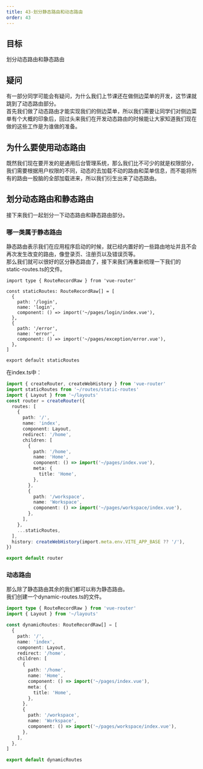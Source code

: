 ```yaml
---
title: 43-划分静态路由和动态路由
order: 43
---
```


<a name="sLIH9"></a>
## 目标
划分动态路由和静态路由
<a name="LoHev"></a>
## 疑问
有一部分同学可能会有疑问，为什么我们上节课还在做侧边菜单的开发，这节课就跳到了动态路由部分。<br />首先我们做了动态路由才能实现我们的侧边菜单，所以我们需要让同学们对侧边菜单有个大概的印象后，回过头来我们在开发动态路由的时候能让大家知道我们现在做的这些工作是为谁做的准备。

<a name="vywLj"></a>
## 为什么要使用动态路由
既然我们现在要开发的是通用后台管理系统，那么我们比不可少的就是权限部分，我们需要根据用户权限的不同，动态的去加载不动的路由和菜单信息，而不能将所有的路由一股脑的全部加载进来，所以我们衍生出来了动态路由。

<a name="cElI1"></a>
## 划分动态路由和静态路由

接下来我们一起划分一下动态路由和静态路由部分。
<a name="Wj2IJ"></a>
### 哪一类属于静态路由
静态路由表示我们在应用程序启动的时候，就已经内置好的一些路由地址并且不会再次发生改变的路由，像登录页、注册页以及错误页等。<br />那么我们就可以很好的区分静态路由了，接下来我们再重新梳理一下我们的static-routes.ts的文件。
```vue
import type { RouteRecordRaw } from 'vue-router'

const staticRoutes: RouteRecordRaw[] = [
  {
    path: '/login',
    name: 'login',
    component: () => import('~/pages/login/index.vue'),
  },
  {
    path: '/error',
    name: 'error',
    component: () => import('~/pages/exception/error.vue'),
  },
]

export default staticRoutes

```
在index.ts中：
```typescript
import { createRouter, createWebHistory } from 'vue-router'
import staticRoutes from '~/routes/static-routes'
import { Layout } from '~/layouts'
const router = createRouter({
  routes: [
    {
      path: '/',
      name: 'index',
      component: Layout,
      redirect: '/home',
      children: [
        {
          path: '/home',
          name: 'Home',
          component: () => import('~/pages/index.vue'),
          meta: {
            title: 'Home',
          },
        },
        {
          path: '/workspace',
          name: 'Workspace',
          component: () => import('~/pages/workspace/index.vue'),
        },
      ],
    },
    ...staticRoutes,
  ],
  history: createWebHistory(import.meta.env.VITE_APP_BASE ?? '/'),
})

export default router

```
<a name="C2eXS"></a>
### 动态路由
那么除了静态路由其余的我们都可以称为静态路由。<br />我们创建一个dynamic-routes.ts的文件。
```typescript
import type { RouteRecordRaw } from 'vue-router'
import { Layout } from '~/layouts'

const dynamicRoutes: RouteRecordRaw[] = [
  {
    path: '/',
    name: 'index',
    component: Layout,
    redirect: '/home',
    children: [
      {
        path: '/home',
        name: 'Home',
        component: () => import('~/pages/index.vue'),
        meta: {
          title: 'Home',
        },
      },
      {
        path: '/workspace',
        name: 'Workspace',
        component: () => import('~/pages/workspace/index.vue'),
      },
    ],
  },
]

export default dynamicRoutes

```

